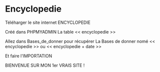 # Encyclopedie
Téléharger le site internet ENCYCLOPEDIE

Créé dans PHPMYADMIN La table << encyclopedie >>

Allez dans Bases_de_donner pour récupérer La Bases de donner nomé << encyclopedie >> ou << encyclopedie + date >>

Et faire l'IMPORTATION 

BIENVENUE SUR MON 1er VRAIS SITE !

